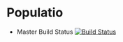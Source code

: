 # Populatio

- Master Build Status [![Build Status](https://travis-ci.org/kevin-chalmers/sem.svg?branch=master)](https://travis-ci.org/kevin-chalmers/sem)